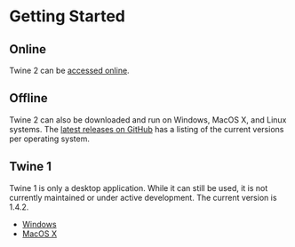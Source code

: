 # Getting Started

## Online

Twine 2 can be [accessed online](http://twinery.org/2).

## Offline

Twine 2 can also be downloaded and run on Windows, MacOS X, and Linux systems. The [latest releases on GitHub](https://github.com/klembot/twinejs/releases/latest) has a listing of the current versions per operating system.

## Twine 1

Twine 1 is only a desktop application. While it can still be used, it is not currently maintained or under active development. The current version is 1.4.2.

* [Windows](https://twinery.org/downloads/twine_1.4.2_win.exe)
* [MacOS X](https://twinery.org/downloads/twine_1.4.2_osx.zip)
